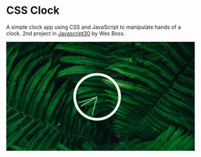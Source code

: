# CSS Clock
A simple clock app using CSS and JavaScript to manipulate hands of a clock. 2nd project in [Javascript30](https://javascript30.com/) by Wes Boss.

<img src="image.png" />
